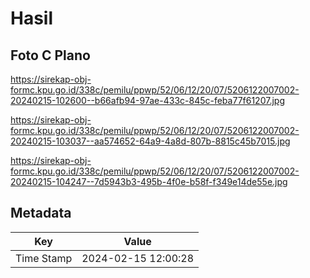 # Hasil

## Foto C Plano

https://sirekap-obj-formc.kpu.go.id/338c/pemilu/ppwp/52/06/12/20/07/5206122007002-20240215-102600--b66afb94-97ae-433c-845c-feba77f61207.jpg

https://sirekap-obj-formc.kpu.go.id/338c/pemilu/ppwp/52/06/12/20/07/5206122007002-20240215-103037--aa574652-64a9-4a8d-807b-8815c45b7015.jpg

https://sirekap-obj-formc.kpu.go.id/338c/pemilu/ppwp/52/06/12/20/07/5206122007002-20240215-104247--7d5943b3-495b-4f0e-b58f-f349e14de55e.jpg


## Metadata

| Key        | Value               |
| ---------- | ------------------- |
| Time Stamp | 2024-02-15 12:00:28 |



